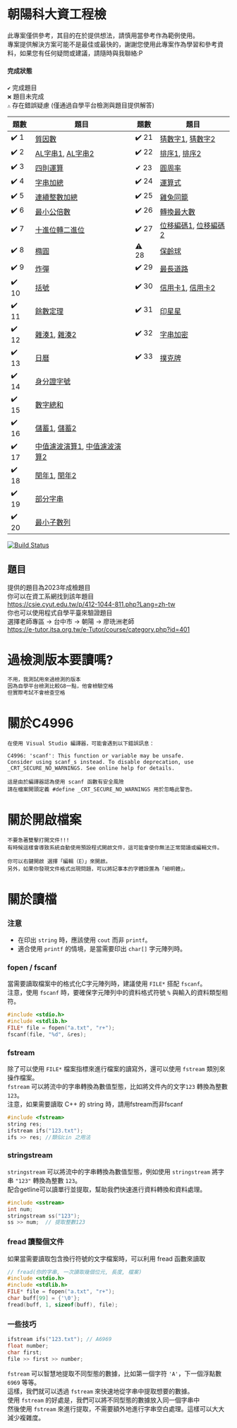 ﻿# 朝陽科大資工程檢
此專案僅供參考，其目的在於提供想法，請慎用當參考作為範例使用。  
專案提供解決方案可能不是最佳或最快的，謝謝您使用此專案作為學習和參考資料，如果您有任何疑問或建議，請隨時與我聯絡:P  


#### 完成狀態
`✔️` 完成題目  
`❌` 題目未完成  
`⚠️` 存在錯誤疑慮 (僅通過自學平台檢測與題目提供解答)  


| 題數 | 題目                                                                                                                                                                                                 | 題數 | 題目                                                                                                                                                                                                | 
| - |----------------------------------------------------------------------------------------------------------------------------------------------------------------------------------------------------| - |---------------------------------------------------------------------------------------------------------------------------------------------------------------------------------------------------|
| ✔️ 1  | [質因數](https://github.com/creeper531100/2023-cyutcsie-exam/blob/master/%E4%B8%80%E8%88%AC/1.cpp)                                                                                                    | ✔️ 21 | [猜數字1](https://github.com/creeper531100/2023-cyutcsie-exam/blob/master/%E6%9C%80%E7%9F%AD/21.cpp), [猜數字2](https://github.com/creeper531100/2023-cyutcsie-exam/blob/master/%E4%B8%80%E8%88%AC/21.cpp) |
| ✔️ 2  | [AL字串1](https://github.com/creeper531100/2023-cyutcsie-exam/blob/master/%E6%9C%80%E7%9F%AD/2.cpp), [AL字串2](https://github.com/creeper531100/2023-cyutcsie-exam/blob/master/%E4%B8%80%E8%88%AC/2.cpp) | ✔️ 22 | [排序1](https://github.com/creeper531100/2023-cyutcsie-exam/blob/master/%E6%9C%80%E7%9F%AD/22.cpp), [排序2](https://github.com/creeper531100/2023-cyutcsie-exam/blob/master/%E4%B8%80%E8%88%AC/22.cpp) 
| ✔️ 3  | [四則運算](https://github.com/creeper531100/2023-cyutcsie-exam/blob/master/%E4%B8%80%E8%88%AC/3.cpp)                                                                                                   | ✔ 23 | [圓周率](https://github.com/creeper531100/2023-cyutcsie-exam/blob/master/%E4%B8%80%E8%88%AC/23.cpp)                                                                                                  
| ✔️ 4  | [字串加總](https://github.com/creeper531100/2023-cyutcsie-exam/blob/master/%E4%B8%80%E8%88%AC/4.cpp)                                                                                                   | ✔️ 24 | [運算式](https://github.com/creeper531100/2023-cyutcsie-exam/blob/master/%E4%B8%80%E8%88%AC/24.cpp)                                                                                                  
| ✔️ 5  | [連續整數加總](https://github.com/creeper531100/2023-cyutcsie-exam/blob/master/%E4%B8%80%E8%88%AC/5.cpp)                                                                                                 | ✔️ 25 | [雞兔同籠](https://github.com/creeper531100/2023-cyutcsie-exam/blob/master/%E4%B8%80%E8%88%AC/25.cpp)                                                                                                 
| ✔️ 6  | [最小公倍數](https://github.com/creeper531100/2023-cyutcsie-exam/blob/master/%E4%B8%80%E8%88%AC/6.cpp)                                                                                                  | ✔️ 26 | [轉換最大數](https://github.com/creeper531100/2023-cyutcsie-exam/blob/master/%E4%B8%80%E8%88%AC/26.cpp)                                                                                                
| ✔️ 7  | [十進位轉二進位](https://github.com/creeper531100/2023-cyutcsie-exam/blob/master/%E4%B8%80%E8%88%AC/7.cpp)                                                                                                | ✔️ 27 | [位移編碼1](https://github.com/creeper531100/2023-cyutcsie-exam/blob/master/%E6%9C%80%E7%9F%AD/27.cpp), [位移編碼2](https://github.com/creeper531100/2023-cyutcsie-exam/blob/master/%E4%B8%80%E8%88%AC/27.cpp)                                                                                                 
| ✔️ 8  | [橢圓](https://github.com/creeper531100/2023-cyutcsie-exam/blob/master/%E4%B8%80%E8%88%AC/8.cpp)                                                                                                     | ⚠️ 28 | [保齡球](https://github.com/creeper531100/2023-cyutcsie-exam/blob/master/%E4%B8%80%E8%88%AC/28.cpp)                                                                                                  
| ✔️ 9  | [炸彈](https://github.com/creeper531100/2023-cyutcsie-exam/blob/master/%E4%B8%80%E8%88%AC/9.cpp)                                                                                                     | ✔️ 29 | [最長道路](https://github.com/creeper531100/2023-cyutcsie-exam/blob/master/%E4%B8%80%E8%88%AC/29.cpp)                                                                                                 
| ✔️ 10 | [括號](https://github.com/creeper531100/2023-cyutcsie-exam/blob/master/%E4%B8%80%E8%88%AC/10.cpp)                                                                                                    | ✔️ 30 | [信用卡1](https://github.com/creeper531100/2023-cyutcsie-exam/blob/master/%E6%9C%80%E7%9F%AD/30.cpp), [信用卡2](https://github.com/creeper531100/2023-cyutcsie-exam/blob/master/%E4%B8%80%E8%88%AC/30.cpp)                                                                                                  
| ✔️ 11 | [餘數定理](https://github.com/creeper531100/2023-cyutcsie-exam/blob/master/%E4%B8%80%E8%88%AC/11.cpp)                                                                                                  | ✔️ 31 | [印星星](https://github.com/creeper531100/2023-cyutcsie-exam/blob/master/%E4%B8%80%E8%88%AC/31.cpp)                                                                                                  
| ✔️ 12 | [雜湊1](https://github.com/creeper531100/2023-cyutcsie-exam/blob/master/%E6%9C%80%E7%9F%AD/12.cpp), [雜湊2](https://github.com/creeper531100/2023-cyutcsie-exam/blob/master/%E4%B8%80%E8%88%AC/12.cpp)  | ✔️ 32 | [字串加密](https://github.com/creeper531100/2023-cyutcsie-exam/blob/master/%E4%B8%80%E8%88%AC/32.cpp)                                                                                                 
| ✔️ 13 | [日曆](https://github.com/creeper531100/2023-cyutcsie-exam/blob/master/%E4%B8%80%E8%88%AC/13.cpp)                                                                                                    | ✔️ 33 | [撲克牌](https://github.com/creeper531100/2023-cyutcsie-exam/blob/master/%E4%B8%80%E8%88%AC/33.cpp)                                                                                                  
| ✔️ 14 | [身分證字號](https://github.com/creeper531100/2023-cyutcsie-exam/blob/master/%E4%B8%80%E8%88%AC/14.cpp)                                                                                                 |
| ✔️ 15 | [數字總和](https://github.com/creeper531100/2023-cyutcsie-exam/blob/master/%E4%B8%80%E8%88%AC/15.cpp)                                                                                                  |
| ✔️ 16 | [儲蓄1](https://github.com/creeper531100/2023-cyutcsie-exam/blob/master/%E6%9C%80%E7%9F%AD/16.cpp), [儲蓄2](https://github.com/creeper531100/2023-cyutcsie-exam/blob/master/%E4%B8%80%E8%88%AC/16.cpp)  |
| ✔️ 17 | [中值濾波演算1](https://github.com/creeper531100/2023-cyutcsie-exam/blob/master/%E6%9C%80%E7%9F%AD/17.cpp), [中值濾波演算2](https://github.com/creeper531100/2023-cyutcsie-exam/blob/master/%E4%B8%80%E8%88%AC/17.cpp) |
| ✔️ 18 | [閏年1](https://github.com/creeper531100/2023-cyutcsie-exam/blob/master/%E6%9C%80%E7%9F%AD/18.cpp), [閏年2](https://github.com/creeper531100/2023-cyutcsie-exam/blob/master/%E4%B8%80%E8%88%AC/18.cpp)   |
| ✔️ 19 | [部分字串](https://github.com/creeper531100/2023-cyutcsie-exam/blob/master/%E4%B8%80%E8%88%AC/19.cpp)                                                                                                  |
| ✔️ 20 | [最小子數列](https://github.com/creeper531100/2023-cyutcsie-exam/blob/master/%E4%B8%80%E8%88%AC/20.cpp)                                                                                                 |

[![Build Status](https://travis-ci.org/joemccann/dillinger.svg?branch=master)]()

## 題目

提供的題目為2023年成檢題目  
你可以在資工系網找到該年題目  
https://csie.cyut.edu.tw/p/412-1044-811.php?Lang=zh-tw  
你也可以使用程式自學平臺來驗證題目  
選擇老師專區 -> 台中市 -> 朝陽 -> 廖珗洲老師  
https://e-tutor.itsa.org.tw/e-Tutor/course/category.php?id=401  

# 過檢測版本要讀嗎?  

```cpp
不用，我測試用來過檢測的版本  
因為自學平台檢測比較G8一點，他會檢驗空格  
但實際考試不會檢查空格  
```

# 關於C4996

	在使用 Visual Studio 編譯器，可能會遇到以下錯誤訊息：
	
	C4996: 'scanf': This function or variable may be unsafe. 
	Consider using scanf_s instead. To disable deprecation, use _CRT_SECURE_NO_WARNINGS. See online help for details.
	
	這是由於編譯器認為使用 scanf 函數有安全風險
	請在檔案開頭定義 #define _CRT_SECURE_NO_WARNINGS 用於忽略此警告。

# 關於開啟檔案

	不要急著雙擊打開文件!!!
	有時候這樣會導致系統自動使用預設程式開啟文件，這可能會使你無法正常閱讀或編輯文件。

	你可以右鍵開啟 選擇「編輯（E）」來開啟。
	另外，如果你發現文件格式出現問題，可以將記事本的字體設置為「細明體」。

# 關於讀檔
### 注意
- 在印出 `string` 時，應該使用 `cout` 而非 `printf`。
- 適合使用 `printf` 的情境，是當需要印出 `char[]` 字元陣列時。

### fopen / fscanf
當需要讀取檔案中的格式化C字元陣列時，建議使用 `FILE*` 搭配 `fscanf`。  
注意，使用 `fscanf` 時，要確保字元陣列中的資料格式符號 `%` 與輸入的資料類型相符。
```cpp
#include <stdio.h>
#include <stdlib.h>
FILE* file = fopen("a.txt", "r+");
fscanf(file, "%d", &res);
```
### fstream
除了可以使用 `FILE*` 檔案指標來進行檔案的讀寫外，還可以使用 `fstream` 類別來操作檔案。  
`fstream` 可以將流中的字串轉換為數值型態，比如將文件內的文字`123` 轉換為整數 `123`。  
注意，如果需要讀取 C++ 的 string 時，請用fstream而非fscanf
```cpp
#include <fstream>
string res;
ifstream ifs("123.txt");
ifs >> res; //類似cin 之用法
```
### stringstream

`stringstream` 可以將流中的字串轉換為數值型態，例如使用 `stringstream` 將字串 `"123"` 轉換為整數 `123`。  
配合getline可以讀單行並提取，幫助我們快速進行資料轉換和資料處理。
```cpp
#include <sstream>
int num;
stringstream ss("123");
ss >> num;  // 提取整數123
```
### fread 讀整個文件
如果當需要讀取包含換行符號的文字檔案時，可以利用 fread 函數來讀取
```cpp
// fread(你的字串, 一次讀取幾個位元, 長度, 檔案)
#include <stdio.h>
#include <stdlib.h>
FILE* file = fopen("a.txt", "r+");
char buff[99] = {'\0'};
fread(buff, 1, sizeof(buff), file);
```

### 一些技巧
```cpp
ifstream ifs("123.txt"); // A6969
float number;
char first;
file >> first >> number; 
```
`fstream` 可以智慧地提取不同型態的數據，比如第一個字符 `'A'`，下一個浮點數 `6969` 等等。  
這樣，我們就可以透過 `fstream` 來快速地從字串中提取想要的數據。  
使用 `fstream` 的好處是，我們可以將不同型態的數據放入同一個字串中  
然後使用 `fstream` 來進行提取，不需要額外地進行字串空白處理。這樣可以大大減少複雜度。  
